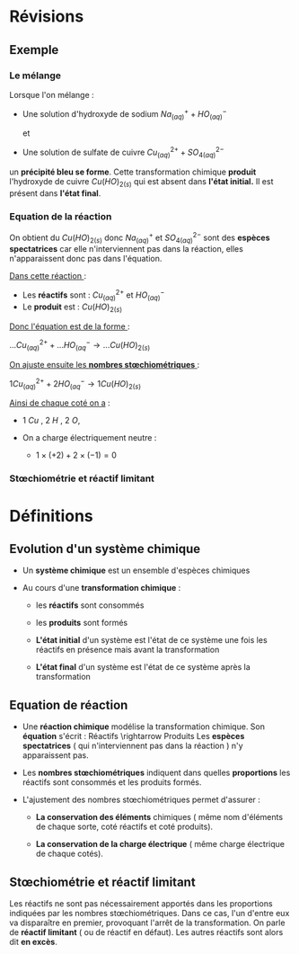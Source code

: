 # Révisions

## Exemple

### Le mélange

Lorsque l'on  mélange : 

- Une solution d'hydroxyde de sodium $Na^{+}_{(aq)} + HO^{-}_{(aq)}$ 
  
  et

- Une solution de sulfate de cuivre $Cu^{2+}_{(aq)} + SO^{2-}_{4(aq)}$ 

un **précipité bleu se forme**. Cette transformation chimique **produit** l'hydroxyde de cuivre $Cu(HO)_{2(s)}$ qui est absent dans **l'état initial.** Il est présent dans **l'état final**. 

### Equation de la réaction

On obtient du $Cu(HO)_{2(s)}$ donc $Na^{+}_{(aq)}$ et $SO^{2-}_{4(aq)}$ sont des **espèces spectatrices** car elle n'interviennent pas dans la réaction, elles n'apparaissent donc pas dans l'équation.



<u>Dans cette réaction </u>:

- Les **réactifs** sont : $Cu^{2+}_{(aq)}$ et $HO^{-}_{(aq)}$
- Le **produit** est : $Cu(HO)_{2(s)}$



<u>Donc l'équation est de la forme </u>:

$... Cu^{2+}_{(aq)} + ...HO^{-}_{(aq} \rightarrow ...Cu(HO)_{2(s)}$



<u>On ajuste ensuite les **nombres stœchiométriques** </u>: 

$1 Cu^{2+}_{(aq)} + 2 HO^{-}_{(aq} \rightarrow 1 Cu(HO)_{2(s)}$



<u>Ainsi de chaque coté on a</u> :

- 1 $Cu$ , 2 $H$ , 2 $O$,

- On a charge électriquement neutre :
  
  - $1\times(+2) + 2\times(-1) = 0$

### 

### Stœchiométrie et réactif limitant

# 

# Définitions

## Evolution d'un système chimique

- Un **système chimique** est un ensemble d'espèces chimiques

- Au cours d'une **transformation chimique** :
  
  - les **réactifs** sont consommés
  
  - les **produits** sont formés
  
  - **L'état initial** d'un système est l'état de ce système une fois les réactifs en présence mais avant la transformation
  
  - **L'état final** d'un système est l'état de ce système après la transformation

## Equation de réaction

- Une **réaction chimique** modélise la transformation chimique. 
  Son **équation** s'écrit : Réactifs \rightarrow Produits
  Les **espèces spectatrices** ( qui n'interviennent pas dans la réaction ) n'y apparaissent pas.

- Les **nombres stœchiométriques** indiquent dans quelles **proportions** les réactifs sont consommés et les produits formés.

- L'ajustement des nombres stœchiométriques permet d'assurer :
  
  - **La conservation des éléments** chimiques ( même nom d'éléments de chaque sorte, coté réactifs et coté produits).
  
  - **La conservation de la charge électrique** ( même charge électrique de chaque cotés).

## Stœchiométrie et réactif limitant

Les réactifs ne sont pas nécessairement apportés dans les proportions indiquées par les nombres stœchiométriques. Dans ce cas, l'un d'entre eux va disparaître en premier, provoquant l'arrêt de la transformation. On parle de **réactif limitant** ( ou de réactif en défaut). Les autres réactifs sont alors dit **en excès**.
